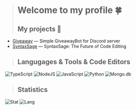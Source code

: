 > # Welcome to my profile 🍀
> ## My projects 🧩
* [Giveaway](https://discord.gg/HrwY7Fsea2) — Simple GiveawayBot for Discord server
* [SyntaxSage](https://github.com/destro1t/SyntaxSage) — SyntaxSage: The Future of Code Editing

> ## Langugages & Tools & Code Editors
![TypeScript](https://shields.io/badge/-TypeScript-090909?style=for-the-badge&logo=typescript)
![NodeJS](https://shields.io/badge/-Node.js-090909?style=for-the-badge&logo=node.js)
![JavaScript](https://shields.io/badge/-JavaScript-090909?style=for-the-badge&logo=javascript)
![Python](https://shields.io/badge/-Python-090909?style=for-the-badge&logo=python)
![Mongo.db](https://shields.io/badge/-Mongo.db-090909?style=for-the-badge&logo=mongodb)

> ## Statistics
![Stat](https://github-readme-stats.vercel.app/api?username=devxoren&show_icons=true&theme=merko)
![Lang](https://github-readme-stats.vercel.app/api/top-langs/?username=devxoren&layout=compact&theme=merko)

